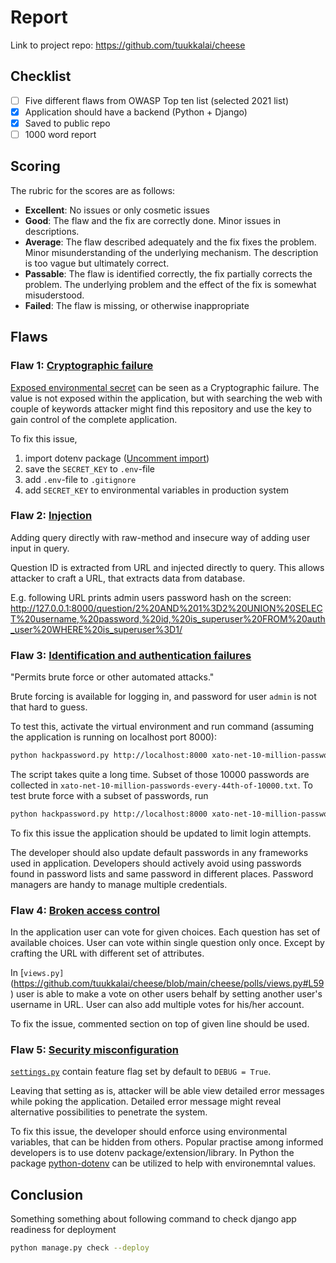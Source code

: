 # Report

Link to project repo: <https://github.com/tuukkalai/cheese>

## Checklist

- [ ] Five different flaws from OWASP Top ten list (selected 2021 list)
- [x] Application should have a backend (Python + Django)
- [x] Saved to public repo
- [ ] 1000 word report

## Scoring

The rubric for the scores are as follows:

- **Excellent**: No issues or only cosmetic issues
- **Good**: The flaw and the fix are correctly done. Minor issues in descriptions.
- **Average**: The flaw described adequately and the fix fixes the problem. Minor misunderstanding of the underlying mechanism. The description is too vague but ultimately correct.
- **Passable**: The flaw is identified correctly, the fix partially corrects the problem. The underlying problem and the effect of the fix is somewhat misuderstood.
- **Failed**: The flaw is missing, or otherwise inappropriate

## Flaws

### Flaw 1: [Cryptographic failure](https://owasp.org/Top10/A02_2021-Cryptographic_Failures/)

[Exposed environmental secret](https://github.com/tuukkalai/cheese/blob/main/cheese/settings.py#L26) can be seen as a Cryptographic failure. The value is not exposed within the application, but with searching the web with couple of keywords attacker might find this repository and use the key to gain control of the complete application.

To fix this issue,

  1. import dotenv package ([Uncomment import](https://github.com/tuukkalai/cheese/blob/main/cheese/settings.py#L15))
  2. save the `SECRET_KEY` to `.env`-file
  3. add `.env`-file to `.gitignore`
  4. add `SECRET_KEY` to environmental variables in production system

### Flaw 2: [Injection](https://owasp.org/Top10/A03_2021-Injection/)

Adding query directly with raw-method and insecure way of adding user input in query.

Question ID is extracted from URL and injected directly to query. This allows attacker to craft a URL, that extracts data from database.

E.g. following URL prints admin users password hash on the screen: <http://127.0.0.1:8000/question/2%20AND%201%3D2%20UNION%20SELECT%20username,%20password,%20id,%20is_superuser%20FROM%20auth_user%20WHERE%20is_superuser%3D1/>

[comment]: <> (TODO: Suggested fix for SQL Injection vulnerability.)

### Flaw 3: [Identification and authentication failures](https://owasp.org/Top10/A07_2021-Identification_and_Authentication_Failures/)

"Permits brute force or other automated attacks."

Brute forcing is available for logging in, and password for user `admin` is not that hard to guess.

To test this, activate the virtual environment and run command (assuming the application is running on localhost port 8000):

```sh
python hackpassword.py http://localhost:8000 xato-net-10-million-passwords-10000.txt
```

The script takes quite a long time. Subset of those 10000 passwords are collected in `xato-net-10-million-passwords-every-44th-of-10000.txt`. To test brute force with a subset of passwords, run

```sh
python hackpassword.py http://localhost:8000 xato-net-10-million-passwords-every-44th-of-10000.txt
```

To fix this issue the application should be updated to limit login attempts.

[comment]: <> (TODO: Login attempt limiter.)

The developer should also update default passwords in any frameworks used in application. Developers should actively avoid using passwords found in password lists and same password in different places. Password managers are handy to manage multiple credentials.

### Flaw 4: [Broken access control](https://owasp.org/Top10/A01_2021-Broken_Access_Control/)

In the application user can vote for given choices. Each question has set of available choices. User can vote within single question only once. Except by crafting the URL with different set of attributes.

In [`views.py]`(https://github.com/tuukkalai/cheese/blob/main/cheese/polls/views.py#L59) user is able to make a vote on other users behalf by setting another user's username in URL. User can also add multiple votes for his/her account.

To fix the issue, commented section on top of given line should be used.

### Flaw 5: [Security misconfiguration](https://owasp.org/Top10/A05_2021-Security_Misconfiguration/)

[`settings.py`](https://github.com/tuukkalai/cheese/blob/main/cheese/settings.py#L29) contain feature flag set by default to `DEBUG = True`.

Leaving that setting as is, attacker will be able view detailed error messages while poking the application. Detailed error message might reveal alternative possibilities to penetrate the system.

To fix this issue, the developer should enforce using environmental variables, that can be hidden from others. Popular practise among informed developers is to use dotenv package/extension/library. In Python the package [python-dotenv](https://pypi.org/project/python-dotenv/) can be utilized to help with environemntal values.

## Conclusion

Something something about following command to check django app readiness for deployment

```sh
python manage.py check --deploy
```
